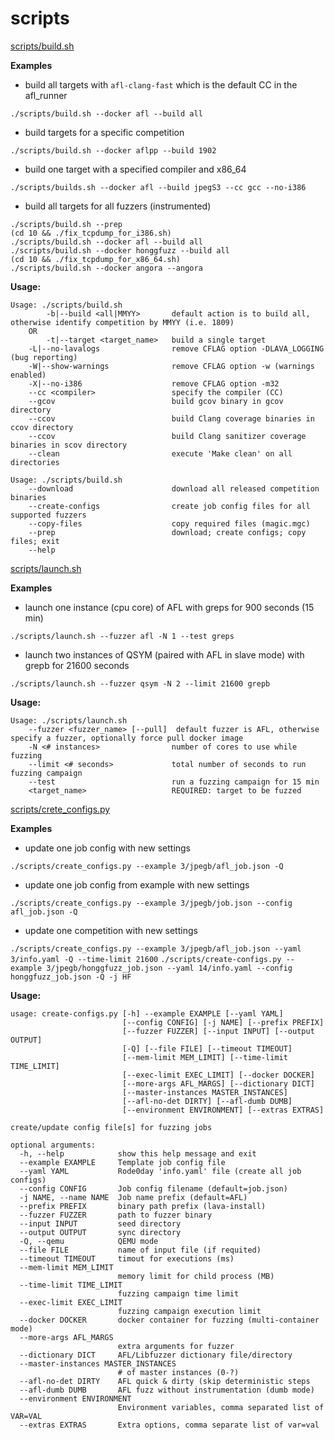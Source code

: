 # scripts

[scripts/build.sh](scripts/build.sh)

**Examples**

- build all targets with `afl-clang-fast` which is the default CC in the afl_runner

`./scripts/build.sh --docker afl --build all`

- build targets for a specific competition

`./scripts/build.sh --docker aflpp --build 1902`

- build one target with a specified compiler and x86_64

`./scripts/builds.sh --docker afl --build jpegS3 --cc gcc --no-i386`

- build all targets for all fuzzers (instrumented)

```
./scripts/build.sh --prep
(cd 10 && ./fix_tcpdump_for_i386.sh)
./scripts/build.sh --docker afl --build all
./scripts/build.sh --docker honggfuzz --build all
(cd 10 && ./fix_tcpdump_for_x86_64.sh)
./scripts/build.sh --docker angora --angora
```

__Usage:__
```
Usage: ./scripts/build.sh 
        -b|--build <all|MMYY>       default action is to build all, otherwise identify competition by MMYY (i.e. 1809)
    OR
        -t|--target <target_name>   build a single target 
    -L|--no-lavalogs                remove CFLAG option -DLAVA_LOGGING (bug reporting)
    -W|--show-warnings              remove CFLAG option -w (warnings enabled)
    -X|--no-i386                    remove CFLAG option -m32 
    --cc <compiler>                 specify the compiler (CC)
    --gcov                          build gcov binary in gcov directory
    --ccov                          build Clang coverage binaries in ccov directory
    --ccov                          build Clang sanitizer coverage binaries in scov directory
    --clean                         execute 'Make clean' on all directories

Usage: ./scripts/build.sh 
    --download                      download all released competition binaries
    --create-configs                create job config files for all supported fuzzers
    --copy-files                    copy required files (magic.mgc)
    --prep                          download; create configs; copy files; exit 
    --help
```


[scripts/launch.sh](scripts/launch.sh)

**Examples**

- launch one instance (cpu core) of AFL with greps for 900 seconds (15 min)

`./scripts/launch.sh --fuzzer afl -N 1 --test greps`

- launch two instances of QSYM (paired with AFL in slave mode) with grepb for 21600 seconds

`./scripts/launch.sh --fuzzer qsym -N 2 --limit 21600 grepb`

__Usage:__
```
Usage: ./scripts/launch.sh 
    --fuzzer <fuzzer_name> [--pull]  default fuzzer is AFL, otherwise specify a fuzzer, optionally force pull docker image
    -N <# instances>                number of cores to use while fuzzing 
    --limit <# seconds>             total number of seconds to run fuzzing campaign
    --test                          run a fuzzing campaign for 15 min
    <target_name>                   REQUIRED: target to be fuzzed
```


[scripts/crete_configs.py](scripts/create_configs.py)

**Examples**
- update one job config with new settings

`./scripts/create_configs.py --example 3/jpegb/afl_job.json -Q `

- update one job config from example with new settings

`./scripts/create_configs.py --example 3/jpegb/job.json --config afl_job.json -Q `

- update one competition with new settings

`./scripts/create_configs.py --example 3/jpegb/afl_job.json --yaml 3/info.yaml -Q --time-limit 21600`
`./scripts/create-configs.py --example 3/jpegb/honggfuzz_job.json --yaml 14/info.yaml --config honggfuzz_job.json -Q -j HF`

__Usage:__
```
usage: create-configs.py [-h] --example EXAMPLE [--yaml YAML]
                         [--config CONFIG] [-j NAME] [--prefix PREFIX]
                         [--fuzzer FUZZER] [--input INPUT] [--output OUTPUT]
                         [-Q] [--file FILE] [--timeout TIMEOUT]
                         [--mem-limit MEM_LIMIT] [--time-limit TIME_LIMIT]
                         [--exec-limit EXEC_LIMIT] [--docker DOCKER]
                         [--more-args AFL_MARGS] [--dictionary DICT]
                         [--master-instances MASTER_INSTANCES]
                         [--afl-no-det DIRTY] [--afl-dumb DUMB]
                         [--environment ENVIRONMENT] [--extras EXTRAS]

create/update config file[s] for fuzzing jobs

optional arguments:
  -h, --help            show this help message and exit
  --example EXAMPLE     Template job config file
  --yaml YAML           Rode0day 'info.yaml' file (create all job configs)
  --config CONFIG       Job config filename (default=job.json)
  -j NAME, --name NAME  Job name prefix (default=AFL)
  --prefix PREFIX       binary path prefix (lava-install)
  --fuzzer FUZZER       path to fuzzer binary
  --input INPUT         seed directory
  --output OUTPUT       sync directory
  -Q, --qemu            QEMU mode
  --file FILE           name of input file (if requited)
  --timeout TIMEOUT     timout for executions (ms)
  --mem-limit MEM_LIMIT
                        memory limit for child process (MB)
  --time-limit TIME_LIMIT
                        fuzzing campaign time limit
  --exec-limit EXEC_LIMIT
                        fuzzing campaign execution limit
  --docker DOCKER       docker container for fuzzing (multi-container mode)
  --more-args AFL_MARGS
                        extra arguments for fuzzer
  --dictionary DICT     AFL/Libfuzzer dictionary file/directory
  --master-instances MASTER_INSTANCES
                        # of master instances (0-?)
  --afl-no-det DIRTY    AFL quick & dirty (skip deterministic steps
  --afl-dumb DUMB       AFL fuzz without instrumentation (dumb mode)
  --environment ENVIRONMENT
                        Environment variables, comma separated list of VAR=VAL
  --extras EXTRAS       Extra options, comma separate list of var=val
```
